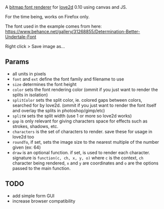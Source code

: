 A [bitmap font renderer](https://love2d.org/wiki/love.graphics.newImageFont) for [love2d](https://love2d.org/) 0.10 using canvas and JS.

For the time being, works on Firefox only.

The font used in the example comes from here:  
<https://www.behance.net/gallery/31268855/Determination-Better-Undertale-Font>

Right click > Save image as...

## Params

* all units in pixels
* `font` and `ext` define the font family and filename to use
* `size` determines the font height
* `color` sets the font rendering color (ommit if you just want to render the splits in isolation)
* `splitColor` sets the split color, ie. colored gaps between colors, searched for by love2d. (ommit if you just want to render the font itself and overlay the splits in photoshop/gimp/etc)
* `splitW` sets the split width (use 1 or more so love2d works)
* `gap` is only relevant for giving characters space for effects such as strokes, shadows, etc.
* `characters` is the set of characters to render. save these for usage in love2d too
* `roundTo`, if set, sets the image size to the nearest multiple of the number given (ex: 64)
* `draw` is an optional function. if set, is used to render each character. signature is `function(c, ch, x, y, o)` where `c` is the context, `ch` character being rendered, `x` and `y` are coordinates and `o` are the options passed to the main function.


## TODO

* add simple form GUI
* increase browser compatibility
